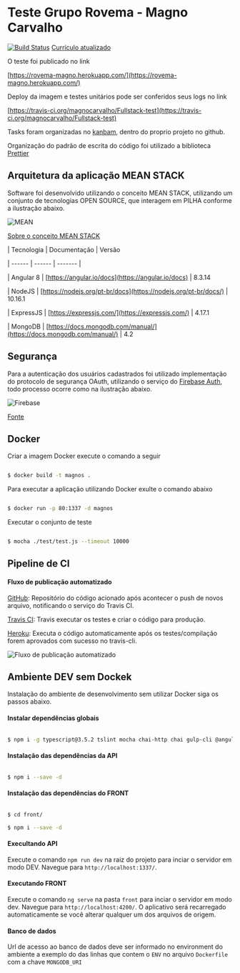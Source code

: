 
# Teste Grupo Rovema - Magno Carvalho

  

[![Build Status](https://travis-ci.org/magnocarvalho/Fullstack-test.svg?branch=magno-carvalho)](https://travis-ci.org/magnocarvalho/Fullstack-test) [Currículo atualizado](https://github.com/magnocarvalho/tcc/raw/master/docs/Curriculum-MagnoCarvalhoDosSantos%20(2).pdf)

  

O teste foi publicado no link

[https://rovema-magno.herokuapp.com/](https://rovema-magno.herokuapp.com/)

  

Deploy da imagem e testes unitários pode ser conferidos seus logs no link

[https://travis-ci.org/magnocarvalho/Fullstack-test](https://travis-ci.org/magnocarvalho/Fullstack-test)

  

Tasks foram organizadas no [kanbam](https://github.com/magnocarvalho/Fullstack-test/projects/1), dentro do proprio projeto no github.

  

Organização do padrão de escrita do código foi utilizado a biblioteca [Prettier](https://prettier.io/)

  

## Arquitetura da aplicação MEAN STACK

  

Software foi desenvolvido utilizando o conceito MEAN STACK, utilizando um conjunto de tecnologias OPEN SOURCE, que interagem em PILHA conforme a ilustração abaixo.

![MEAN](https://raw.githubusercontent.com/magnocarvalho/tcc/master/docs/images/image9.png)

[Sobre o conceito MEAN STACK](https://www.mongodb.com/blog/post/the-modern-application-stack-part-1-introducing-the-mean-stack)

  

| Tecnologia | Documentação | Versão

| ------ | ------ | ------- |

| Angular 8 | [https://angular.io/docs](https://angular.io/docs) | 8.3.14

| NodeJS | [https://nodejs.org/pt-br/docs](https://nodejs.org/pt-br/docs/) | 10.16.1

| ExpressJS | [https://expressjs.com/](https://expressjs.com/) | 4.17.1

| MongoDB | [https://docs.mongodb.com/manual/](https://docs.mongodb.com/manual/) | 4.2

## Segurança

  
Para a autenticação dos usuários cadastrados foi utilizado implementação do protocolo de segurança OAuth, utilizando o serviço do [Firebase Auth](https://firebase.google.com/docs/auth/?authuser=0), todo processo ocorre como na ilustração abaixo.

![Firebase](https://jainamit333.files.wordpress.com/2017/08/oauth_implicit.png)

[Fonte](https://jainamit333.wordpress.com/2017/08/05/add-google-authentication-using-firebase-in-reactredux-application/)

## Docker

  

Criar a imagem Docker execute o comando a seguir

  

```bash

$ docker build -t magnos .

```

Para executar a aplicação utilizando Docker exulte o comando abaixo

  

```bash

$ docker run -p 80:1337 -d magnos

```

Executar o conjunto de teste

  

```bash

$ mocha ./test/test.js --timeout 10000

```

  

## Pipeline de CI

  

#### Fluxo de publicação automatizado

  

[GitHub](https://github.com/): Repositório do código acionado após acontecer o push de novos arquivo, notificando o serviço do Travis CI.

[Travis CI](https://travis-ci.com/): Travis executar os testes e criar o código para produção.

[Heroku](https://www.heroku.com/): Executa o código automaticamente após os testes/compilação forem aprovados com sucesso no travis-cli.

  

![Fluxo de publicação automatizado](https://miro.medium.com/max/739/1*ttsZACmqa4SJRENqllm0og.png)

  

## Ambiente DEV sem Dockek

Instalação do ambiente de desenvolvimento sem utilizar Docker siga os passos abaixo.

#### Instalar dependências globais

```bash

$ npm i -g typescript@3.5.2 tslint mocha chai-http chai gulp-cli @angular/cli@8.3.21 @angular/animations@^8.2.14

```

  

#### Instalação das dependências da API

  

```bash

$ npm i --save -d

```

  

#### Instalação das dependências do FRONT

  

```bash

$ cd front/

$ npm i --save -d

```

  

#### Execultando API

  

Execute o comando `npm run dev` na raiz do projeto para inciar o servidor em modo DEV. Navegue para `http://localhost:1337/`.

  

#### Executando FRONT

  

Execute o comando `ng serve` na pasta `front` para inciar o servidor em modo dev. Navegue para `http://localhost:4200/`. O aplicativo será recarregado automaticamente se você alterar qualquer um dos arquivos de origem.

  

#### Banco de dados

  

Url de acesso ao banco de dados deve ser informado no environment do ambiente a exemplo do das linhas que contem o `ENV` no arquivo `Dockerfile` com a chave `MONGODB_URI`